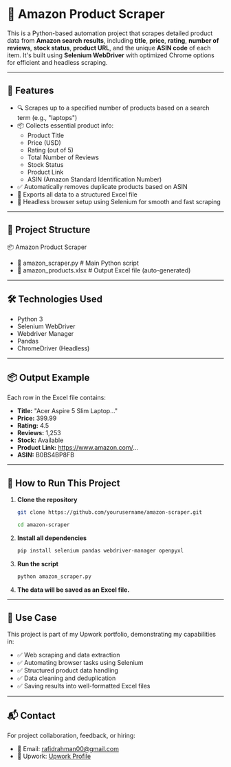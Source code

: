 # 🛒 Amazon Product Scraper

This is a Python-based automation project that scrapes detailed product data from **Amazon search results**, including **title**, **price**, **rating**, **number of reviews**, **stock status**, **product URL**, and the unique **ASIN code** of each item. It's built using **Selenium WebDriver** with optimized Chrome options for efficient and headless scraping.

---

## 🚀 Features

- 🔍 Scrapes up to a specified number of products based on a search term (e.g., "laptops")
- 📦 Collects essential product info:
  - Product Title
  - Price (USD)
  - Rating (out of 5)
  - Total Number of Reviews
  - Stock Status
  - Product Link
  - ASIN (Amazon Standard Identification Number)
- ✅ Automatically removes duplicate products based on ASIN
- 📄 Exports all data to a structured Excel file
- 🧠 Headless browser setup using Selenium for smooth and fast scraping

---

## 📁 Project Structure
📦 Amazon Product Scraper
- 📜 amazon_scraper.py # Main Python script
- 📄 amazon_products.xlsx # Output Excel file (auto-generated)


---

## 🛠️ Technologies Used

- Python 3
- Selenium WebDriver
- Webdriver Manager
- Pandas
- ChromeDriver (Headless)

---

## 📦 Output Example

Each row in the Excel file contains:
- **Title:** "Acer Aspire 5 Slim Laptop..."
- **Price:** 399.99
- **Rating:** 4.5
- **Reviews:** 1,253
- **Stock:** Available
- **Product Link:** https://www.amazon.com/...
- **ASIN:** B0BS4BP8FB

---

## 🧪 How to Run This Project

1. **Clone the repository**  
   ```bash
   git clone https://github.com/yourusername/amazon-scraper.git
   ```
   ```bash
   cd amazon-scraper
   ```
2. **Install all dependencies**
   ```bash
   pip install selenium pandas webdriver-manager openpyxl
   ```
3. **Run the script**
   ```bash
   python amazon_scraper.py
   ```
4. **The data will be saved as an Excel file.**

---


## 🎯 Use Case
This project is part of my Upwork portfolio, demonstrating my capabilities in:

- ✅ Web scraping and data extraction
- ✅ Automating browser tasks using Selenium
- ✅ Structured product data handling
- ✅ Data cleaning and deduplication
- ✅ Saving results into well-formatted Excel files

---

## 📬 Contact
For project collaboration, feedback, or hiring:
-  📧 Email: rafidrahman00@gmail.com
-  💼 Upwork: [Upwork Profile](https://www.upwork.com/freelancers/~01d564beb96daefba0?mp_source=share)



